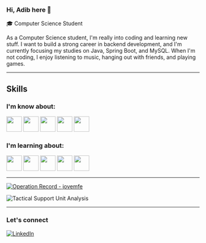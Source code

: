 ### Hi, Adib here 👋

🎓 Computer Science Student

As a Computer Science student, I'm really into coding and learning new stuff. I want to build a strong career in backend development, and I'm currently focusing my studies on Java, Spring Boot, and MySQL. When I'm not coding, I enjoy listening to music, hanging out with friends, and playing games.

---

## Skills

### I'm know about:
<img src="https://cdn.jsdelivr.net/gh/devicons/devicon@latest/icons/python/python-original.svg" width="40" height="40"/>  <img src="https://cdn.jsdelivr.net/gh/devicons/devicon@latest/icons/java/java-original.svg" width="40" height="40"/> <img src="https://cdn.jsdelivr.net/gh/devicons/devicon@latest/icons/c/c-plain.svg" width="40" height="40"/> <img src="https://cdn.jsdelivr.net/gh/devicons/devicon@latest/icons/html5/html5-plain.svg" width="40" height="40"/> <img src="https://cdn.jsdelivr.net/gh/devicons/devicon@latest/icons/css3/css3-plain.svg" width="40" height="40"/>

### I'm learning about:
<img loading="lazy" src="https://cdn.jsdelivr.net/gh/devicons/devicon/icons/java/java-original.svg" width="40" height="40"/> <img src="https://cdn.jsdelivr.net/gh/devicons/devicon@latest/icons/mysql/mysql-original.svg" width="40" height="40"/> <img src="https://cdn.jsdelivr.net/gh/devicons/devicon@latest/icons/spring/spring-original.svg" width="40" height="40"/> <img loading="lazy" src="https://cdn.jsdelivr.net/gh/devicons/devicon@latest/icons/swift/swift-original.svg" width="40" height="40"/> <img src="https://cdn.jsdelivr.net/gh/devicons/devicon@latest/icons/git/git-original.svg" width="40" height="40"/>

---

<p>
  <a href="https://github.com/jovemfe">
    <img src="https://github-readme-stats.vercel.app/api?username=jovemfe&show_icons=true&theme=graywhite&bg_color=000000&text_color=ffffff&icon_color=ffffff&title_color=ffffff&border_color=ffffff" alt="Operation Record - jovemfe">
  </a>
</p>
<p>
  <img src="https://github-readme-activity-graph.vercel.app/graph?username=jovemfe&theme=xcode&bg_color=000000&color=ffffff&line=ffffff&point=ffffff&area=true&hide_border=true" alt="Tactical Support Unit Analysis">
</p>

---

### Let's connect
[![LinkedIn](https://img.shields.io/badge/-LinkedIn-blue?style=flat&logo=linkedin)](https://www.linkedin.com/in/felipeadib/)  
